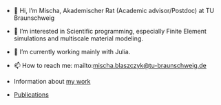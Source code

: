 - 👋 Hi, I’m Mischa, Akademischer Rat (Academic advisor/Postdoc) at TU Braunschweig

- 👀 I’m interested in Scientific programming, especially Finite Element simulations and multiscale material modeling.
- 🌱 I’m currently working mainly with Julia.

- 📫 How to reach me: mailto:mischa.blaszczyk@tu-braunschweig.de
- Information about [my work](https://www.tu-braunschweig.de/iam/mitarbeiter/mischa-blaszczyk)
- [Publications](https://orcid.org/0000-0002-1126-3303)
